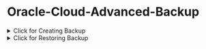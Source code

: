 # Oracle-Cloud-Advanced-Backup

<details>
  <summary>Click for Creating Backup</summary>
  
## Root Access

```
sudo -i
```

## Creating Screen

```
screen
```

## Running Creating Backup Script

```
wget https://raw.githubusercontent.com/praveenkarunarathne/Oracle-Cloud-Advanced-Backup/main/AllInOne_Creating_Backup.sh && bash AllInOne_Creating_Backup.sh
```

</details>

<details>
  <summary>Click for Restoring Backup</summary>

## Root Access

```
sudo -i
```

## Downloading UEFI iPXE Bootloader

```
wget https://raw.githubusercontent.com/praveenkarunarathne/Downloading-UEFI-iPXE-Bootloader/main/UEFIiPXEBootloader.sh && bash UEFIiPXEBootloader.sh && rm UEFIiPXEBootloader.sh
```

## Fix DNS Error

```
echo "DNS=8.8.8.8 8.8.4.4" >> /etc/systemd/resolved.conf && systemctl restart systemd-resolved
```

## Running Restoring Backup Script

```
wget https://raw.githubusercontent.com/praveenkarunarathne/Oracle-Cloud-Advanced-Backup/main/AllInOne_Restoring_Backup.sh && bash AllInOne_Restoring_Backup.sh
```

</details>

